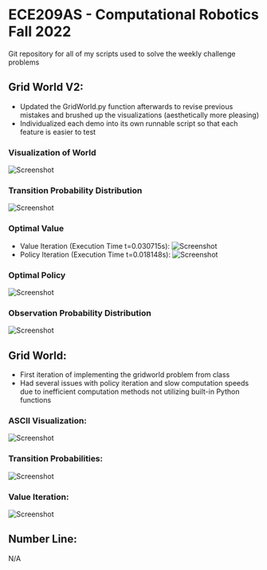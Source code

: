# ECE209AS - Computational Robotics Fall 2022

Git repository for all of my scripts used to solve the weekly challenge problems

## Grid World V2:
- Updated the GridWorld.py function afterwards to revise previous mistakes and brushed up the visualizations (aesthetically more pleasing)
- Individualized each demo into its own runnable script so that each feature is easier to test
### Visualization of World
![Screenshot](images/Gridworld.png)
### Transition Probability Distribution
![Screenshot](images/TransitionProbability.png)
### Optimal Value
- Value Iteration (Execution Time t=0.030715s):
![Screenshot](images/OptimalValue_ValueIteration.png)
- Policy Iteration (Execution Time t=0.018148s):
![Screenshot](images/OptimalValue_PolicyIteration.png)
### Optimal Policy
![Screenshot](images/OptimalPolicy.png)
### Observation Probability Distribution
![Screenshot](images/ObservationProbability.gif)




## Grid World:
- First iteration of implementing the gridworld problem from class
- Had several issues with policy iteration and slow computation speeds due to inefficient computation methods not utilizing built-in Python functions
### ASCII Visualization:
![Screenshot](Gridworld.png)
### Transition Probabilities:
![Screenshot](TransitionProbability.png)
### Value Iteration: 
![Screenshot](ValueIteration.gif)

## Number Line:
N/A


